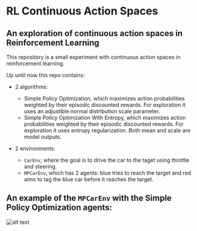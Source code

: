 # RL Continuous Action Spaces
## An exploration of continuous action spaces in Reinforcement Learning

This repository is a small experiment with continuous action spaces in reinforcement learning. 

Up until now this repo contains:
- 2 algorithms:
  - Simple Policy Optimization, which maximizes action probabilities weighted by their episodic discounted rewards. For exploration it uses an adjustible normal distribution scale parameter.
  - Simple Policy Optimization With Entropy, which maximizes action probabilities weighted by their episodic discounted rewards. For exploration it uses entropy regularization. Both mean and scale are model outputs.


- 2 environments:
  - `CarEnv`, where the goal is to drive the car to the taget using throttle and steering.
  - `MPCarEnv`, which has 2 agents: blue tries to reach the target and red aims to tag the blue car before it reaches the target.
  
  
## An example of the `MPCarEnv` with the Simple Policy Optimization agents:
![alt text](https://github.com/Gerryflap/RL_continuous_action_spaces/blob/master/MPCarEnv.gif?raw=true "MPCarEnv")
